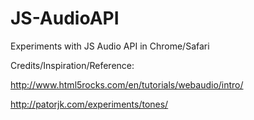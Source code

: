 JS-AudioAPI
===========

Experiments with JS Audio API in Chrome/Safari

Credits/Inspiration/Reference:

http://www.html5rocks.com/en/tutorials/webaudio/intro/

http://patorjk.com/experiments/tones/
